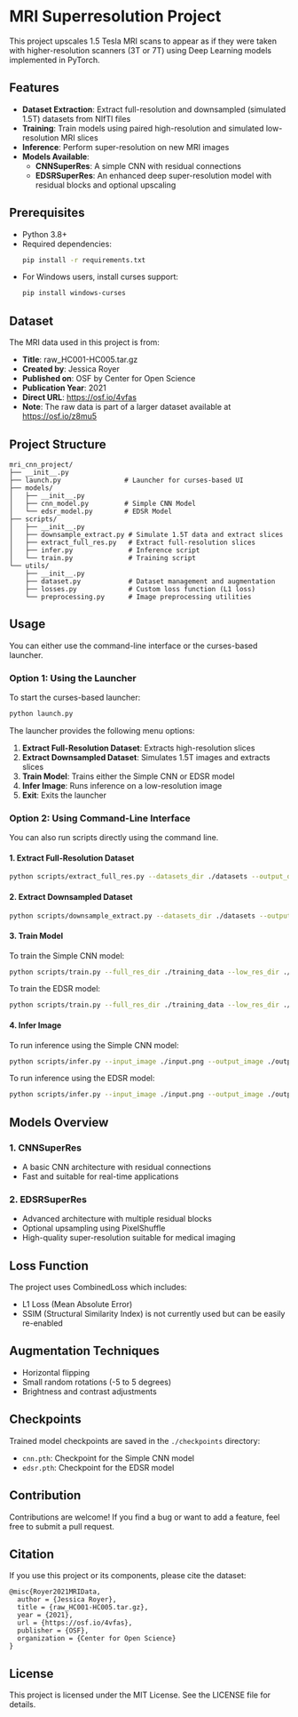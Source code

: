 # MRI Superresolution Project

This project upscales 1.5 Tesla MRI scans to appear as if they were taken with higher-resolution scanners (3T or 7T) using Deep Learning models implemented in PyTorch.

## Features

- **Dataset Extraction**: Extract full-resolution and downsampled (simulated 1.5T) datasets from NIfTI files
- **Training**: Train models using paired high-resolution and simulated low-resolution MRI slices
- **Inference**: Perform super-resolution on new MRI images
- **Models Available**:
  - **CNNSuperRes**: A simple CNN with residual connections
  - **EDSRSuperRes**: An enhanced deep super-resolution model with residual blocks and optional upscaling

## Prerequisites

- Python 3.8+
- Required dependencies:
  ```bash
  pip install -r requirements.txt
  ```
- For Windows users, install curses support:
  ```bash
  pip install windows-curses
  ```

## Dataset

The MRI data used in this project is from:

- **Title**: raw_HC001-HC005.tar.gz
- **Created by**: Jessica Royer
- **Published on**: OSF by Center for Open Science
- **Publication Year**: 2021
- **Direct URL**: https://osf.io/4vfas
- **Note**: The raw data is part of a larger dataset available at https://osf.io/z8mu5

## Project Structure

```
mri_cnn_project/
├── __init__.py
├── launch.py                # Launcher for curses-based UI
├── models/
│   ├── __init__.py
│   ├── cnn_model.py         # Simple CNN Model
│   └── edsr_model.py        # EDSR Model
├── scripts/
│   ├── __init__.py
│   ├── downsample_extract.py # Simulate 1.5T data and extract slices
│   ├── extract_full_res.py   # Extract full-resolution slices
│   ├── infer.py              # Inference script
│   └── train.py              # Training script
└── utils/
    ├── __init__.py
    ├── dataset.py            # Dataset management and augmentation
    ├── losses.py             # Custom loss function (L1 loss)
    └── preprocessing.py      # Image preprocessing utilities
```

## Usage

You can either use the command-line interface or the curses-based launcher.

### Option 1: Using the Launcher

To start the curses-based launcher:

```bash
python launch.py
```

The launcher provides the following menu options:

1. **Extract Full-Resolution Dataset**: Extracts high-resolution slices
2. **Extract Downsampled Dataset**: Simulates 1.5T images and extracts slices
3. **Train Model**: Trains either the Simple CNN or EDSR model
4. **Infer Image**: Runs inference on a low-resolution image
5. **Exit**: Exits the launcher

### Option 2: Using Command-Line Interface

You can also run scripts directly using the command line.

#### 1. Extract Full-Resolution Dataset
```bash
python scripts/extract_full_res.py --datasets_dir ./datasets --output_dir ./training_data
```

#### 2. Extract Downsampled Dataset
```bash
python scripts/downsample_extract.py --datasets_dir ./datasets --output_dir ./training_data_1.5T
```

#### 3. Train Model

To train the Simple CNN model:
```bash
python scripts/train.py --full_res_dir ./training_data --low_res_dir ./training_data_1.5T --model_type simple
```

To train the EDSR model:
```bash
python scripts/train.py --full_res_dir ./training_data --low_res_dir ./training_data_1.5T --model_type edsr --scale 2
```

#### 4. Infer Image

To run inference using the Simple CNN model:
```bash
python scripts/infer.py --input_image ./input.png --output_image ./output.png --model_type simple
```

To run inference using the EDSR model:
```bash
python scripts/infer.py --input_image ./input.png --output_image ./output.png --model_type edsr --scale 2
```

## Models Overview

### 1. CNNSuperRes
- A basic CNN architecture with residual connections
- Fast and suitable for real-time applications

### 2. EDSRSuperRes
- Advanced architecture with multiple residual blocks
- Optional upsampling using PixelShuffle
- High-quality super-resolution suitable for medical imaging

## Loss Function

The project uses CombinedLoss which includes:
- L1 Loss (Mean Absolute Error)
- SSIM (Structural Similarity Index) is not currently used but can be easily re-enabled

## Augmentation Techniques

- Horizontal flipping
- Small random rotations (-5 to 5 degrees)
- Brightness and contrast adjustments

## Checkpoints

Trained model checkpoints are saved in the `./checkpoints` directory:
- `cnn.pth`: Checkpoint for the Simple CNN model
- `edsr.pth`: Checkpoint for the EDSR model

## Contribution

Contributions are welcome! If you find a bug or want to add a feature, feel free to submit a pull request.

## Citation

If you use this project or its components, please cite the dataset:

```
@misc{Royer2021MRIData,
  author = {Jessica Royer},
  title = {raw_HC001-HC005.tar.gz},
  year = {2021},
  url = {https://osf.io/4vfas},
  publisher = {OSF},
  organization = {Center for Open Science}
}
```

## License

This project is licensed under the MIT License. See the LICENSE file for details.